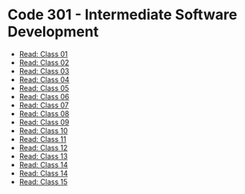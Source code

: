 # Code 301 - Intermediate Software Development


-  [Read: Class 01](https://github.com/MURADALSHORMAN/reading-notes/blob/main/Code%20301%20-%20Intermediate%20Software%20Development/Introduction%20to%20React%20and%20Components.md)
-  [Read: Class 02](https://github.com/MURADALSHORMAN/reading-notes/blob/main/Code%20301%20-%20Intermediate%20Software%20Development/Readings:%20State%20and%20Props.md)
-  [Read: Class 03](https://github.com/MURADALSHORMAN/reading-notes/blob/main/Code%20301%20-%20Intermediate%20Software%20Development/class03.md)
-  [ Read: Class 04](https://github.com/MURADALSHORMAN/reading-notes/tree/main/Code%20301%20-%20Intermediate%20Software%20Development)
-  [Read: Class 05]()
-  [Read: Class 06]()
-  [Read: Class 07](https://github.com/MURADALSHORMAN/reading-notes/tree/main/Code%20301%20-%20Intermediate%20Software%20Development)
-  [Read: Class 08](https://github.com/MURADALSHORMAN/reading-notes/blob/main/Code%20301%20-%20Intermediate%20Software%20Development/read08.md)
-  [Read: Class 09](https://github.com/MURADALSHORMAN/reading-notes/new/main/Code%20301%20-%20Intermediate%20Software%20Development)
-  [Read: Class 10]()
-  [Read: Class 11](https://github.com/MURADALSHORMAN/reading-notes/tree/main/Code%20301%20-%20Intermediate%20Software%20Development)
-  [Read: Class 12](https://github.com/MURADALSHORMAN/reading-notes/blob/main/Code%20301%20-%20Intermediate%20Software%20Development/read12.md)
-  [Read: Class 13]()
-  [Read: Class 14]()
-  [Read: Class 14]()
-  [Read: Class 15]()


	
